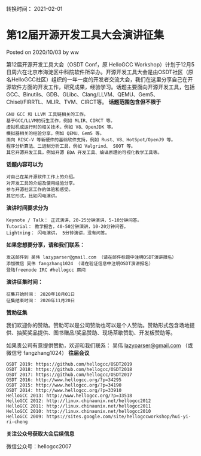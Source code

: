转换时间： 2021-02-01

# 第12届开源开发工具大会演讲征集
Posted on 2020/10/03 by ww

第12届开源开发工具大会（OSDT Conf，原 HelloGCC Workshop）计划于12月5日周六在北京市海淀区中科院软件所举办。开源开发工具大会是由OSDT社区（原名HelloGCC社区）组织的一年一度的开发者交流大会，我们在这里分享自己在开源软件方面的开发工作，研究成果，经验学习。话题主要面向开源开发工具，包括 GCC、Binutils、GDB、GLibc、Clang/LLVM、QEMU、Gem5、Chisel/FIRRTL、MLIR、TVM、CIRCT等。
**话题范围包含但不限于**

    GNU GCC 和 LLVM 工具链相关的工作。
    基于GCC/LLVM的衍生工作，例如 MLIR、CIRCT 等。
    虚拟机或运行时的相关技术，例如 V8、OpenJDK 等。
    模拟器相关的经验分享，例如 QEMU、Gem5 等。
    面向 RISC-V 等新硬件的基础软件支持，例如 Rust、V8、HotSpot/OpenJ9 等。
    程序分析算法、二进制分析工具，例如 Valgrind、 SOOT 等。
    其它开源开发工具，例如开源 EDA 开发工具、编译原理的可视化教学工具等。

**话题内容可以为**

    对自己在某开源软件工作上的介绍。
    对开发工具的介绍及使用经验分享。
    参与开源社区工作的体验和感受。
    其它形式，比如闪电演讲。

**演讲时间要求分为**

    Keynote / Talk： 正式演讲，20-25分钟演讲，5-10分钟问答。
    Tutorial： 教学报告，40-50分钟演讲，10-20分钟问答。
    Lightning： 闪电演讲， 5分钟演讲，没有问答。

**如果您想要分享，请和我们联系：**

    发送邮件到 吴伟 lazyparser@gmail.com （请在邮件标题中注明OSDT演讲报名）
    添加微信 吴伟 fangzhang1024 （请在验证信息中注明OSDT演讲报名）
    登陆freenode IRC #hellogcc 房间

**演讲征集时间：**

    征集开始时间： 2020年10月01日
    征集结束时间： 2020年11月20日

**赞助征集**

我们欢迎你的赞助。赞助可以是公司赞助也可以是个人赞助。赞助形式包含场地提供、抽奖奖品提供、图书赠品/奖品赞助、现场茶歇赞助、开发板赞助等。

如果贵公司有意提供赞助，欢迎和我们联系：
吴伟 lazyparser@gmail.com （或微信号 fangzhang1024）
**往届会议**

    OSDT 2019: https://github.com/hellogcc/OSDT2019
    OSDT 2018: https://github.com/hellogcc/OSDT2018
    OSDT 2017: https://github.com/hellogcc/OSDT2017
    OSDT 2016: http://www.hellogcc.org/?p=34295
    OSDT 2015: http://www.hellogcc.org/?p=34190
    OSDT 2014: http://www.hellogcc.org/?p=33910
    HelloGCC 2013: http://www.hellogcc.org/?p=33518
    HelloGCC 2012: http://linux.chinaunix.net/hellogcc2012
    HelloGCC 2011: http://linux.chinaunix.net/hellogcc2011
    HelloGCC 2010: http://linux.chinaunix.net/hellogcc2010
    HelloGCC 2009: https://sites.google.com/site/hellogccworkshop/hui-yi-ri-cheng

**关注公众号获取大会后续信息**

微信公众号：hellogcc2007
